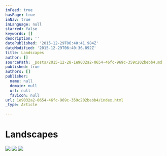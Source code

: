 ```yaml
---
inFeed: true
hasPage: true
inNav: true
inLanguage: null
starred: false
keywords: []
description: ''
datePublished: '2015-12-29T06:40:41.984Z'
dateModified: '2015-12-29T06:40:36.892Z'
title: Landscapes
author: []
sourcePath: _posts/2015-12-28-1e9032a2-0654-46fc-969c-359c202bebb4.md
published: true
authors: []
publisher:
  name: null
  domain: null
  url: null
  favicon: null
url: 1e9032a2-0654-46fc-969c-359c202bebb4/index.html
_type: Article

---
```

# **Landscapes**
![](https://s3-us-west-2.amazonaws.com/the-grid-img/p/8e5a0c8b46d5ed69af72aa2e72e4faf79b837823.jpg)
![](https://s3-us-west-2.amazonaws.com/the-grid-img/p/634db0a577a400013ce055347350473fda6211c9.jpg)
![](https://s3-us-west-2.amazonaws.com/the-grid-img/p/8aa794dff7747153fe6cb106f6c16609fbb9a4e6.jpg)